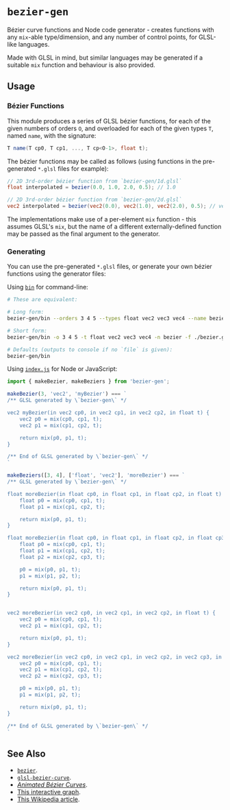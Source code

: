 # `bezier-gen`

Bézier curve functions and Node code generator - creates functions with any `mix`-able type/dimension, and any number of control points, for GLSL-like languages.

Made with GLSL in mind, but similar languages may be generated if a suitable `mix` function and behaviour is also provided.

## Usage

### Bézier Functions

This module produces a series of GLSL bézier functions, for each of the given numbers of orders `O`, and overloaded for each of the given types `T`, named `name`, with the signature:
```glsl
T name(T cp0, T cp1, ..., T cp<O-1>, float t);
```

The bézier functions may be called as follows (using functions in the pre-generated `*.glsl` files for example):
```glsl
// 2D 3rd-order bézier function from `bezier-gen/1d.glsl`
float interpolated = bezier(0.0, 1.0, 2.0, 0.5); // 1.0

// 2D 3rd-order bézier function from `bezier-gen/2d.glsl`
vec2 interpolated = bezier(vec2(0.0), vec2(1.0), vec2(2.0), 0.5); // vec2(1.0)
```

The implementations make use of a per-element `mix` function - this assumes GLSL's `mix`, but the name of a different externally-defined function may be passed as the final argument to the generator.

### Generating

You can use the pre-generated `*.glsl` files, or generate your own bézier functions using the generator files:

Using [`bin`](./bin) for command-line:
```bash
# These are equivalent:

# Long form:
bezier-gen/bin --orders 3 4 5 --types float vec2 vec3 vec4 --name bezier --file ./bezier.glsl

# Short form:
bezier-gen/bin -o 3 4 5 -t float vec2 vec3 vec4 -n bezier -f ./bezier.glsl

# Defaults (outputs to console if no `file` is given):
bezier-gen/bin
```

Using [`index.js`](./index.js) for Node or JavaScript:
```javascript
import { makeBezier, makeBeziers } from 'bezier-gen';

makeBezier(3, 'vec2', 'myBezier') === `
/** GLSL generated by \`bezier-gen\` */

vec2 myBezier(in vec2 cp0, in vec2 cp1, in vec2 cp2, in float t) {
    vec2 p0 = mix(cp0, cp1, t);
    vec2 p1 = mix(cp1, cp2, t);

    return mix(p0, p1, t);
}

/** End of GLSL generated by \`bezier-gen\` */
`

makeBeziers([3, 4], ['float', 'vec2'], 'moreBezier') === `
/** GLSL generated by \`bezier-gen\` */

float moreBezier(in float cp0, in float cp1, in float cp2, in float t) {
    float p0 = mix(cp0, cp1, t);
    float p1 = mix(cp1, cp2, t);

    return mix(p0, p1, t);
}

float moreBezier(in float cp0, in float cp1, in float cp2, in float cp3, in float t) {
    float p0 = mix(cp0, cp1, t);
    float p1 = mix(cp1, cp2, t);
    float p2 = mix(cp2, cp3, t);

    p0 = mix(p0, p1, t);
    p1 = mix(p1, p2, t);

    return mix(p0, p1, t);
}


vec2 moreBezier(in vec2 cp0, in vec2 cp1, in vec2 cp2, in float t) {
    vec2 p0 = mix(cp0, cp1, t);
    vec2 p1 = mix(cp1, cp2, t);

    return mix(p0, p1, t);
}

vec2 moreBezier(in vec2 cp0, in vec2 cp1, in vec2 cp2, in vec2 cp3, in float t) {
    vec2 p0 = mix(cp0, cp1, t);
    vec2 p1 = mix(cp1, cp2, t);
    vec2 p2 = mix(cp2, cp3, t);

    p0 = mix(p0, p1, t);
    p1 = mix(p1, p2, t);

    return mix(p0, p1, t);
}

/** End of GLSL generated by \`bezier-gen\` */
`
```

## See Also

- [`bezier`](https://github.com/hughsk/bezier).
- [`glsl-bezier-curve`](https://github.com/yiwenl/glsl-bezier-curve).
- [_Animated Bézier Curves_](https://www.jasondavies.com/animated-bezier/).
- [This interactive graph](https://www.desmos.com/calculator/cahqdxeshd).
- [This Wikipedia article](https://en.wikipedia.org/wiki/B%C3%A9zier_curve#Constructing_B.C3.A9zier_curves).
